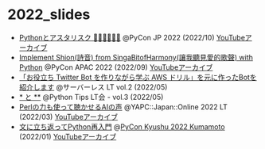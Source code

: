 # 2022_slides

- [Pythonとアスタリスク 🐍🌟💫🐍🌟💫](https://ftnext.github.io/2022_slides/pyconjp/python_and_star.html) @PyCon JP 2022 (2022/10) [YouTubeアーカイブ](https://youtu.be/whX6y6AKruo?si=YT-m5y1pfDbQjlPe)
- [Implement Shion(詩音) from SingaBitofHarmony(讓我聽見愛的歌聲) with Python](https://ftnext.github.io/2022_slides/pyconapac_maker/live_notebook.slides.html) @PyCon APAC 2022 (2022/09) [YouTubeアーカイブ](https://www.youtube.com/watch?v=qPEGGlnTmA8)
- [「お役立ち Twitter Bot を作りながら学ぶ AWS ドリル」を元に作ったBotを紹介します](https://ftnext.github.io/2022_slides/rakus_May_serverless/sing_a_bot_of_harmony.html#/1) @サーバーレス LT vol.2 (2022/05)
- [* と **](https://ftnext.github.io/2022_slides/rakus_May_pythontips/superstar.html) @Python Tips LT会 - vol.3 (2022/05)
- [Perlの力も使って聴かせるAIの声](https://ftnext.github.io/2022_slides/yapc_japan_online/ai_voice_python_and_perl.html) @YAPC::Japan::Online 2022 LT (2022/03) [YouTubeアーカイブ](https://www.youtube.com/watch?v=bV8dm4I9148)
- [文に立ち返ってPython再入門](https://ftnext.github.io/2022_slides/pyconk_kumamoto/revisit_python_from_statements.html) @[PyCon Kyushu 2022 Kumamoto](https://kyushu.pycon.jp/2022/) (2022/01) [YouTubeアーカイブ](https://youtu.be/jNbuQ-maCts?si=0z1OV8RCh8ih3G75)
